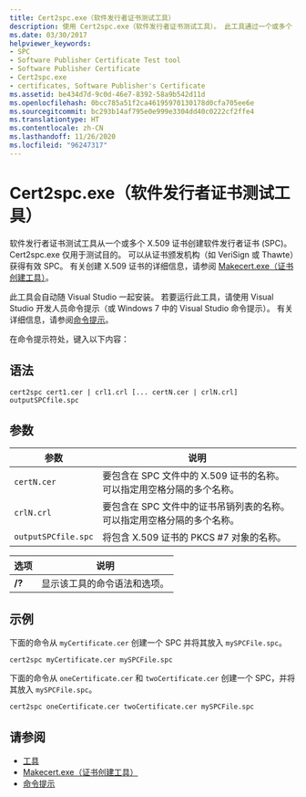 ```yaml
---
title: Cert2spc.exe（软件发行者证书测试工具）
description: 使用 Cert2spc.exe（软件发行者证书测试工具）。 此工具通过一个或多个 X.509 证书创建发行者证书 (SPC)。
ms.date: 03/30/2017
helpviewer_keywords:
- SPC
- Software Publisher Certificate Test tool
- Software Publisher Certificate
- Cert2spc.exe
- certificates, Software Publisher's Certificate
ms.assetid: be434d7d-9c0d-46e7-8392-58a9b542d11d
ms.openlocfilehash: 0bcc785a51f2ca46195970130178d0cfa705ee6e
ms.sourcegitcommit: bc293b14af795e0e999e3304dd40c0222cf2ffe4
ms.translationtype: HT
ms.contentlocale: zh-CN
ms.lasthandoff: 11/26/2020
ms.locfileid: "96247317"
---
```

# <a name="cert2spcexe-software-publisher-certificate-test-tool"></a>Cert2spc.exe（软件发行者证书测试工具）

软件发行者证书测试工具从一个或多个 X.509 证书创建软件发行者证书 (SPC)。 Cert2spc.exe 仅用于测试目的。 可以从证书颁发机构（如 VeriSign 或 Thawte）获得有效 SPC。 有关创建 X.509 证书的详细信息，请参阅 [Makecert.exe（证书创建工具）](/windows/desktop/SecCrypto/makecert)。  
  
 此工具会自动随 Visual Studio 一起安装。 若要运行此工具，请使用 Visual Studio 开发人员命令提示（或 Windows 7 中的 Visual Studio 命令提示）。 有关详细信息，请参阅[命令提示](developer-command-prompt-for-vs.md)。  
  
 在命令提示符处，键入以下内容：  
  
## <a name="syntax"></a>语法  
  
```console  
cert2spc cert1.cer | crl1.crl [... certN.cer | crlN.crl] outputSPCfile.spc  
```  
  
## <a name="parameters"></a>参数  
  
|参数|说明|  
|--------------|-----------------|  
|`certN.cer`|要包含在 SPC 文件中的 X.509 证书的名称。 可以指定用空格分隔的多个名称。|  
|`crlN.crl`|要包含在 SPC 文件中的证书吊销列表的名称。 可以指定用空格分隔的多个名称。|  
|`outputSPCfile.spc`|将包含 X.509 证书的 PKCS #7 对象的名称。|  
  
|选项|说明|  
|------------|-----------------|  
|**/?**|显示该工具的命令语法和选项。|  
  
## <a name="examples"></a>示例  

 下面的命令从 `myCertificate.cer` 创建一个 SPC 并将其放入 `mySPCFile.spc`。  
  
```console
cert2spc myCertificate.cer mySPCFile.spc  
```  
  
 下面的命令从 `oneCertificate.cer` 和 `twoCertificate.cer` 创建一个 SPC，并将其放入 `mySPCFile.spc`。  
  
```console
cert2spc oneCertificate.cer twoCertificate.cer mySPCFile.spc  
```  
  
## <a name="see-also"></a>请参阅

- [工具](index.md)
- [Makecert.exe（证书创建工具）](/windows/desktop/SecCrypto/makecert)
- [命令提示](developer-command-prompt-for-vs.md)
